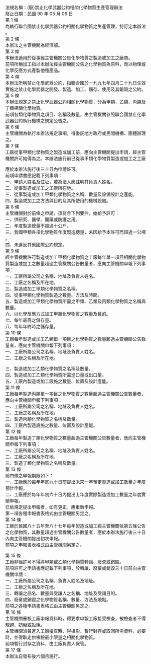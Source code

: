法規名稱：(廢)禁止化學武器公約相關化學物質生產管理辦法  
廢止日期：民國 90 年 05 月 09 日  
第 1 條  
為執行聯合國禁止化學武器公約相關化學物質之生產管理，特訂定本辦法  
。  
第 2 條  
本辦法之主管機關為經濟部。  
第 3 條  
本辦法適用於從事經主管機關公告化學物質之製造或加工之廠商。  
前項所稱加工指以本辦法經主管機關公告之化學物質為原料，而以物理或  
化學反應方式產製他種產品。  
第 4 條  
本辦法所稱禁止化學武器公約，指聯合國於一九九七年四月二十九日生效  
實施之禁止化學武器之開發、製造、加工、儲存、使用及其銷毀之公約。  
第 5 條  
本辦法規定之禁止化學武器公約相關化學物質，分為甲類、乙類、丙類及  
丁類相關化學物質。  
前項各類化學物質之項目、名稱及數量，由主管機關參照聯合國禁止化學  
武器公約執行機構之規定公告之。  
第 6 條  
主管機關為執行本辦法規定事項，得委託地方政府或民間機構、團體辦理  
之。  
第 7 條  
工廠從事甲類化學物質之製造或加工前，應向主管機關提出申請，經主管  
機關許可始得為之。本辦法施行前已從事甲類化學物質製造或加工之工廠  


應於本辦法施行後三十日內申請許可。  
前項申請書應記載下列事項：  
一、申請人姓名及住址，若為法人應註明其負責人姓名。  
二、從事製造或加工之工廠所在地。  
三、從事製造或加工甲類化學物質之名稱、數量及設備設計之產能。  
四、製造或加工之方法與目的及其所使用的機械設備。  
第 8 條  
主管機關對於前條之申請，須符合下列要件，始給予許可：  
一、供研究、醫學、醫藥或防護之用。  
二、年度製造總量不超過十公斤。  
三、我國甲類各項化學物質年度製造總量，未因給予本許可而超過一公噸  
。  
四、未違反其他國際公約規定。  
第 9 條  
經主管機關許可製造或加工甲類化學物質之工廠每年單一項目相關化學物  
質製造或加工之數量超過主管機關公告數量者，應向主管機關申報下列事  
項：  
一、工廠所屬公司之名稱、地址及負責人姓名。  
二、工廠之名稱及所在地。  
三、製造或加工甲類化學物質之名稱。  
四、從事甲類化學物質製造之數量、方法及時間。  
五、製造或加工甲類化學物質所需之甲類、乙類及丙類化學物質之名稱與  
數量。  
六、以化學反應方式加工甲類化學物質之數量及目的。  
七、每年最高之儲存量。  
八、每年年終時之儲存量。  
第 10 條  
工廠每年製造或加工乙類單一項目之化學物質之數量超過主管機關公告數  
量者，應向主管機關申報下列事項：  
一、工廠所屬公司之名稱、地址及負責人姓名。  
二、工廠之名稱及所在地。  


三、製造或加工乙類化學物質之名稱及數量。  
四、製造或加工乙類化學物質所需進口量或出口量。  
五、工廠內製造或加工設施之數量、位置及設計產能。  
第 11 條  
工廠每年製造丙類單一項目之化學物質之數量超過主管機關公告數量者，  
應向主管機關申報下列事項：  
一、工廠所屬公司之名稱、地址及負責人姓名。  
二、工廠之名稱及所在地。  
三、製造丙類化學物質之名稱及數量。  
四、工廠內製造設施之數量、位置及設計產能。  
第 12 條  
工廠每年製造丁類化學物質之數量超過主管機關公告數量者，應向主管機  
關申報下列事項：  
一、工廠所屬公司之名稱、地址及負責人姓名。  
二、工廠之名稱及所在地。  
三、製造丁類化學物質之名稱及數量。  
第 13 條  
前四條之申報期限如下：  
一、工廠應於每年年底九十日前提出未來一年預定製造或加工數量之年度  
預計申報。  
二、工廠應於每年年初六十日內提出上年度實際製造或加工數量之年度實  
績申報。  
已依規定提出申報者，如有更正，應重新申報。  
第一項各種申報書表格式由主管機關另定之。  
第 14 條  
工廠於民國八十五年至八十七年每年製造或加工經主管機關依第五條公告  
之化學物質，其數量超過主管機關公告數量者，應於本辦法施行後三十日  
內向主管機關提出初次申報。  
前項之申報書表格式由主管機關另定之。  


第 15 條  
工廠非經許可不得將甲類或乙類化學物質轉讓、廢棄或銷毀。  
前項許可之申請書應記載下列事項，於轉讓、廢棄或銷毀三十日前向主管  
機關申請：  
一、工廠所屬公司之名稱、負責人姓名及地址。  
二、工廠之名稱及所在地。  
三、轉讓之品名、數量與受讓人之名稱、地址及受讓目的。  
四、廢棄或銷毀之化學物質名稱、數量、方法及地點。  
前項之各種申請書表格式由主管機關另定之。  
第 16 條  
主管機關審核工廠申報資料時，得要求申報工廠接受檢查，被檢查者不得  
規避、妨礙或拒絕。  
主管機關派員進入工廠檢查時，得攝影、暫行封存或取回所需資料，必要  
時，並得取走供檢驗最小限量之相關化學物質。  
前項暫行封存之資料，由工廠負責人保管。  
第 17 條  
本辦法自發布後六個月施行。  


